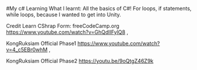 #My c# Learning What I learnt: All the basics of C#! For loops, if statements, while loops, because I wanted to get into Unity.

Credit Learn CShrap Form: freeCodeCamp.org https://www.youtube.com/watch?v=GhQdlIFylQ8 ,

KongRuksiam Official Phase1 https://www.youtube.com/watch?v=4_c5EBr0whM ,

KongRuksiam Official Phase2 https://youtu.be/9oQtgZ46Z9k
